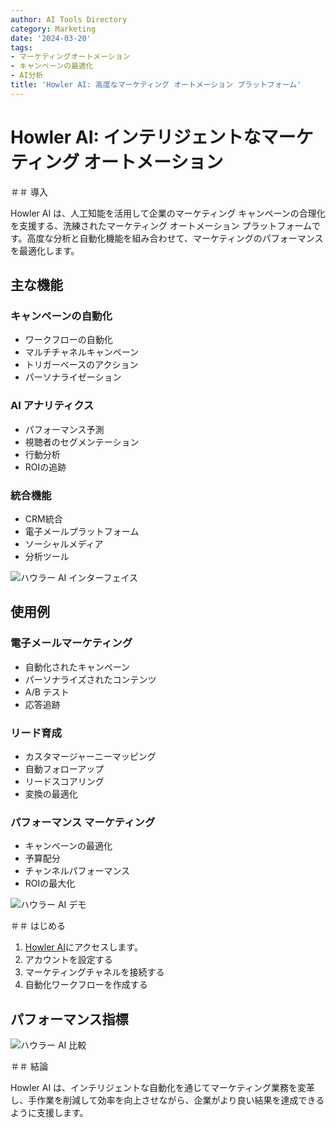 ```yaml
---
author: AI Tools Directory
category: Marketing
date: '2024-03-20'
tags:
- マーケティングオートメーション
- キャンペーンの最適化
- AI分析
title: 'Howler AI: 高度なマーケティング オートメーション プラットフォーム'
---
```


# Howler AI: インテリジェントなマーケティング オートメーション

＃＃ 導入

Howler AI は、人工知能を活用して企業のマーケティング キャンペーンの合理化を支援する、洗練されたマーケティング オートメーション プラットフォームです。高度な分析と自動化機能を組み合わせて、マーケティングのパフォーマンスを最適化します。

## 主な機能

### キャンペーンの自動化
- ワークフローの自動化
- マルチチャネルキャンペーン
- トリガーベースのアクション
- パーソナライゼーション

### AI アナリティクス
- パフォーマンス予測
- 視聴者のセグメンテーション
- 行動分析
- ROIの追跡

### 統合機能
- CRM統合
- 電子メールプラットフォーム
- ソーシャルメディア
- 分析ツール

![ハウラー AI インターフェイス](/imgs/howler/interface.jpg)

## 使用例

### 電子メールマーケティング
- 自動化されたキャンペーン
- パーソナライズされたコンテンツ
- A/B テスト
- 応答追跡

### リード育成
- カスタマージャーニーマッピング
- 自動フォローアップ
- リードスコアリング
- 変換の最適化

### パフォーマンス マーケティング
- キャンペーンの最適化
- 予算配分
- チャンネルパフォーマンス
- ROIの最大化

![ハウラー AI デモ](/imgs/howler/demo.jpg)

＃＃ はじめる

1. [Howler AI](https://howler.ai)にアクセスします。
2. アカウントを設定する
3. マーケティングチャネルを接続する
4. 自動化ワークフローを作成する

## パフォーマンス指標

![ハウラー AI 比較](/imgs/howler/comparison.jpg)

＃＃ 結論

Howler AI は、インテリジェントな自動化を通じてマーケティング業務を変革し、手作業を削減して効率を向上させながら、企業がより良い結果を達成できるように支援します。